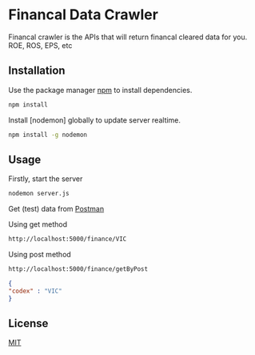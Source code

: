 # Financal Data Crawler
Financal crawler is the APIs that will return financal cleared data for you.
ROE, ROS, EPS, etc

## Installation

Use the package manager [npm](https://www.npmjs.com/) to install dependencies.

```bash
npm install
```

Install [nodemon] globally to update server realtime.

```bash
npm install -g nodemon
```

## Usage

Firstly, start the server

```bash
nodemon server.js
```

Get (test) data from [Postman](https://www.postman.com/downloads/)

Using get method
```bash
http://localhost:5000/finance/VIC
```

Using post method
```bash
http://localhost:5000/finance/getByPost
```

```json
{
"codex" : "VIC"
}
```
## License
[MIT](https://choosealicense.com/licenses/mit/)
